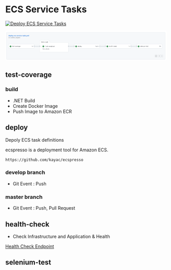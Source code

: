 # ECS Service Tasks

[![Deploy ECS Service Tasks](https://github.com/stuartshay/AzureDevOpsKats/actions/workflows/deploy-ecs-service-tasks.yml/badge.svg)](https://github.com/stuartshay/AzureDevOpsKats/actions/workflows/deploy-ecs-service-tasks.yml)

![](../assets/ecs-service-workflow.png)

## test-coverage

### build

- .NET Build
- Create Docker Image
- Push Image to Amazon ECR

## deploy

Depoly ECS task definitions

ecspresso is a deployment tool for Amazon ECS.

```
https://github.com/kayac/ecspresso
```

### develop branch

- Git Event : Push

### master branch

- Git Event : Push, Pull Request

## health-check

- Check Infrastructure and Application & Health

[Health Check Endpoint](http://master-devops-1727857016.us-east-1.elb.amazonaws.com/health)

## selenium-test
